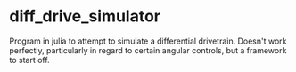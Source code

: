 # diff_drive_simulator
Program in julia to attempt to simulate a differential drivetrain. Doesn't work perfectly, particularly in regard to certain angular controls, but a framework to start off.
